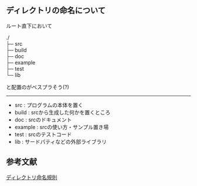 ## ディレクトリの命名について

ルート直下において

./  
├─ src  
├─ build  
├─ doc  
├─ example  
├─ test  
└─ lib  

と配置のがベスプラそう(?)

---

- src     : プログラムの本体を置く
- build   : srcから生成した何かを置くところ
- doc     : srcのドキュメント
- example : srcの使い方・サンプル置き場
- test    : srcのテストコード
- lib     : サードパティなどの外部ライブラリ

## 参考文献
[ディレクトリ命名規則](https://tkitao.hatenablog.com/entry/2014/03/29/105531)